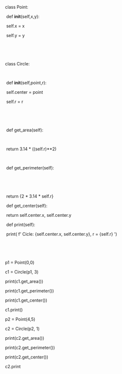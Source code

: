class Point:

​    def __init__(self,x,y):

​        self.x = x

​        self.y = y

​        

​    

class Circle:

​    

​    def __init__(self,point,r):

​        self.center = point

​        self.r = r

​        

​       

​    def get_area(self):

​        

​       return 3.14 * ((self.r)**2)

​    

​    def get_perimeter(self):

​        

​        

​        return {2 * 3.14 * self.r} 

​    def get_center(self):

​        return self.center.x, self.center.y

​    def print(self):

​        print( f' Cicle: {self.center.x, self.center.y}, r = {self.r} ')

​    

​        

p1 = Point(0,0)

c1 = Circle(p1, 3)

print(c1.get_area())

print(c1.get_perimeter())

print(c1.get_center())

c1.print()

p2 = Point(4,5)

c2 = Circle(p2, 1)

print(c2.get_area())

print(c2.get_perimeter())

print(c2.get_center())

c2.print